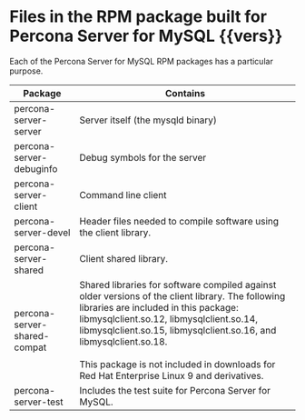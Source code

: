 # Files in the RPM package built for Percona Server for MySQL {{vers}}

Each of the Percona Server for MySQL RPM packages has a particular purpose.

|Package                 | Contains                                                                                                                                                                                                                                                   |
|------------------------------|------------------------------------------------------------------------------------------------------------------------------------------------------------------------------------------------------------------------------------------------------------|
| percona-server-server        | Server itself (the mysqld binary)                                                                                                                                                                                                                          |
| percona-server-debuginfo     | Debug symbols for the server                                                                                                                                                                                                                               |
| percona-server-client        | Command line client                                                                                                                                                                                                                                        |
| percona-server-devel         | Header files needed to compile software using the client library.                                                                                                                                                                                          |
| percona-server-shared        | Client shared library.                                                                                                                                                                                                                                     |
| percona-server-shared-compat | Shared libraries for software compiled against older versions of the client library. The following libraries are included in this package: libmysqlclient.so.12, libmysqlclient.so.14, libmysqlclient.so.15, libmysqlclient.so.16, and libmysqlclient.so.18. <br/> <br/> This package is not included in downloads for Red Hat Enterprise Linux 9 and derivatives. |
| percona-server-test          | Includes the test suite for Percona Server for MySQL.                                                                                                                                                                                                      |
